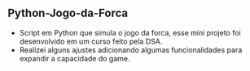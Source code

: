 ## Python-Jogo-da-Forca
* Script em Python que simula o jogo da forca, esse mini projeto foi desenvolvido em um curso feito pela DSA.
* Realizei alguns ajustes adicionando algumas funcionalidades para expandir a capacidade do game.
